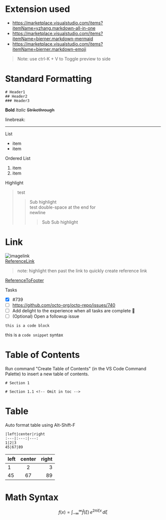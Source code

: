 
# Extension used
- https://marketplace.visualstudio.com/items?itemName=yzhang.markdown-all-in-one
- https://marketplace.visualstudio.com/items?itemName=bierner.markdown-mermaid
- https://marketplace.visualstudio.com/items?itemName=bierner.markdown-emoji

> Note: use ctrl-K + V to Toggle preview to side


# Standard Formatting

```
# Header1
## Header2
### Header3
```

**Bold**
*Italic*
~~Strikethrough~~

linebreak:
<hr />

List
- item
- item

Ordered List
1. item
2. item

Highlight
> test
>> Sub highlight  
>> test double-space at the end for  
>> newline
>>> Sub Sub highlight


# Link
![imagelink](Images/avatar.jpg)<br />
[ReferenceLink](https://marketplace.visualstudio.com/items?itemName=yzhang.markdown-all-in-one)
> note: highlight then past the link to quickly create reference link

[ReferenceToFooter][link-id]

[link-id]: https://marketplace.visualstudio.com/items?itemName=yzhang.markdown-all-in-one

Tasks
- [x] #739
- [ ] https://github.com/octo-org/octo-repo/issues/740
- [ ] Add delight to the experience when all tasks are complete :tada:
- [ ] (Optional) Open a followup issue

```
this is a code block
```

this is a `code snippet` syntax

# Table of Contents

Run command "Create Table of Contents" (in the VS Code Command Palette) to insert a new table of contents.
```
# Section 1

# Section 1.1 <!-- Omit in toc -->

```

# Table
Auto format table using Alt-Shift-F
```
|left|center|right
:---|:---:|---:
1|2|3
45|67|89
```

| left | center | right |
| :--- | :----: | ----: |
| 1    |   2    |     3 |
| 45   |   67   |    89 |

# Math Syntax
$$
f(x) = \int_{-\infty}^{\infty}
        \hat f(\xi)\,e^{2 \pi i \xi x}
        \,d\xi
$$


